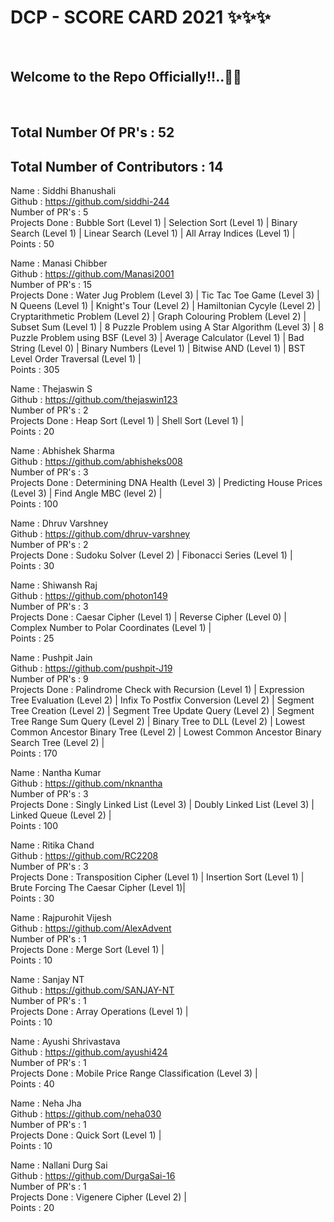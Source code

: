 <h1> DCP - SCORE CARD 2021 ✨✨✨ </h1> <br>
<h2> Welcome to the Repo Officially!!..🙌👏 </h2> <br>

## Total Number Of PR's : 52
## Total Number of Contributors : 14

  
Name : Siddhi Bhanushali <br>
Github : https://github.com/siddhi-244 <br>
Number of PR's : 5 <br>
Projects Done : Bubble Sort (Level 1) | Selection Sort (Level 1) | Binary Search (Level 1) | Linear Search (Level 1) | All Array Indices (Level 1) | <br>
Points : 50 <br>

Name : Manasi Chibber <br>
Github : https://github.com/Manasi2001 <br>
Number of PR's : 15 <br>
Projects Done : Water Jug Problem (Level 3) | Tic Tac Toe Game (Level 3) | N Queens (Level 1) | Knight's Tour (Level 2) | Hamiltonian Cycyle (Level 2) | Cryptarithmetic Problem (Level 2) | Graph Colouring Problem (Level 2) | Subset Sum (Level 1) | 8 Puzzle Problem using A Star Algorithm (Level 3) | 8 Puzzle Problem using BSF (Level 3) | Average Calculator (Level 1) | Bad String (Level 0) | Binary Numbers (Level 1) | Bitwise AND (Level 1) | BST Level Order Traversal (Level 1) | <br>
Points : 305 <br>

Name : Thejaswin S <br>
Github : https://github.com/thejaswin123 <br>
Number of PR's : 2 <br>
Projects Done : Heap Sort (Level 1) | Shell Sort (Level 1) | <br>
Points : 20 <br>

Name : Abhishek Sharma <br>
Github : https://github.com/abhisheks008 <br>
Number of PR's : 3 <br>
Projects Done : Determining DNA Health (Level 3) | Predicting House Prices (Level 3) | Find Angle MBC (level 2) | <br>
Points : 100 <br>

Name : Dhruv Varshney <br>
Github : https://github.com/dhruv-varshney <br>
Number of PR's : 2 <br>
Projects Done : Sudoku Solver (Level 2) | Fibonacci Series (Level 1) | <br>
Points : 30 <br>

Name : Shiwansh Raj <br>
Github : https://github.com/photon149 <br>
Number of PR's : 3 <br>
Projects Done : Caesar Cipher (Level 1) | Reverse Cipher (Level 0) | Complex Number to Polar Coordinates (Level 1) | <br>
Points : 25 <br>

Name : Pushpit Jain <br>
Github : https://github.com/pushpit-J19 <br>
Number of PR's : 9 <br>
Projects Done : Palindrome Check with Recursion (Level 1) | Expression Tree Evaluation (Level 2) | Infix To Postfix Conversion (Level 2) | Segment Tree Creation (Level 2) | Segment Tree Update Query (Level 2) |  Segment Tree Range Sum Query (Level 2) | Binary Tree to DLL (Level 2) | Lowest Common Ancestor Binary Tree (Level 2) | Lowest Common Ancestor Binary Search Tree (Level 2) | <br>
Points : 170 <br>

Name : Nantha Kumar <br>
Github : https://github.com/nknantha <br>
Number of PR's : 3 <br>
Projects Done : Singly Linked List (Level 3) | Doubly Linked List (Level 3) | Linked Queue (Level 2) | <br>
Points : 100 <br>

Name : Ritika Chand <br>
Github : https://github.com/RC2208 <br>
Number of PR's : 3 <br>
Projects Done : Transposition Cipher (Level 1) | Insertion Sort (Level 1) | Brute Forcing The Caesar Cipher (Level 1)| <br>
Points : 30 <br>

Name : Rajpurohit Vijesh <br>
Github : https://github.com/AlexAdvent <br>
Number of PR's : 1 <br>
Projects Done : Merge Sort (Level 1) | <br>
Points : 10 <br>

Name : Sanjay NT <br>
Github : https://github.com/SANJAY-NT <br>
Number of PR's : 1 <br>
Projects Done : Array Operations (Level 1) | <br>
Points : 10 <br>

Name : Ayushi Shrivastava <br>
Github : https://github.com/ayushi424 <br>
Number of PR's : 1 <br>
Projects Done : Mobile Price Range Classification (Level 3) | <br>
Points : 40 <br>

Name : Neha Jha <br>
Github : https://github.com/neha030 <br>
Number of PR's : 1 <br>
Projects Done : Quick Sort (Level 1) | <br>
Points : 10 <br>

Name : Nallani Durg Sai <br>
Github : https://github.com/DurgaSai-16 <br>
Number of PR's : 1 <br>
Projects Done : Vigenere Cipher (Level 2) | <br>
Points : 20 <br>

